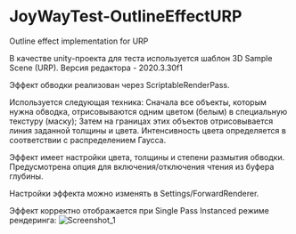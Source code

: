 # JoyWayTest-OutlineEffectURP
Outline effect implementation for URP

В качестве unity-проекта для теста используется шаблон 3D Sample Scene (URP).
Версия редактора - 2020.3.30f1


Эффект обводки реализован через ScriptableRenderPass.

Используется следующая техника:
Сначала все объекты, которым нужна обводка, отрисовываются одним цветом (белым) в специальную текстуру (маску);
Затем на границах этих объектов отрисовывается линия заданной толщины и цвета. Интенсивность цвета определяется в соответствии с распределением Гаусса.


Эффект имеет настройки цвета, толщины и степени размытия обводки. Предусмотрена опция для включения/отключения чтения из буфера глубины.

Настройки эффекта можно изменять в Settings/ForwardRenderer.

Эффект корректно отображается при Single Pass Instanced режиме рендеринга:
![Screenshot_1](https://user-images.githubusercontent.com/56486410/160338450-008864c3-2858-4dbc-94d0-8b35a91267c6.png)

